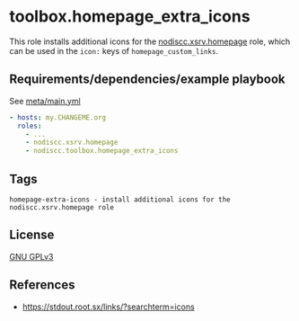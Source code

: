 # toolbox.homepage_extra_icons

This role installs additional icons for the [nodiscc.xsrv.homepage](`https://gitlab.com/nodiscc/xsrv/-/tree/master/roles/homepage/`) role, which can be used in the `icon:` keys of `homepage_custom_links`.

## Requirements/dependencies/example playbook

See [meta/main.yml](meta/main.yml)

```yaml
- hosts: my.CHANGEME.org
  roles:
    - ...
    - nodiscc.xsrv.homepage
    - nodiscc.toolbox.homepage_extra_icons
```


## Tags

<!--BEGIN TAGS LIST-->
```
homepage-extra-icons - install additional icons for the nodiscc.xsrv.homepage role
```
<!--END TAGS LIST-->

## License

[GNU GPLv3](../../LICENSE)

## References

- https://stdout.root.sx/links/?searchterm=icons

